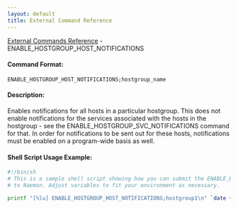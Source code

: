```yaml
---
layout: default
title: External Command Reference
---
```


<!--
************************************************
* AUTO GENERATED PAGE - USE ./update SCRIPT
************************************************
-->

<span class="glyphicon glyphicon-arrow-up"></span><a href="index.html"> External Commands Reference</a> - ENABLE_HOSTGROUP_HOST_NOTIFICATIONS<br>


#### Command Format:

`ENABLE_HOSTGROUP_HOST_NOTIFICATIONS;hostgroup_name`

#### Description:

Enables notifications for all hosts in a particular hostgroup. This does not enable notifications for the services associated with the hosts in the hostgroup - see the ENABLE_HOSTGROUP_SVC_NOTIFICATIONS command for that. In order for notifications to be sent out for these hosts, notifications must be enabled on a program-wide basis as well.

#### Shell Script Usage Example:

```sh
#!/bin/sh
# This is a sample shell script showing how you can submit the ENABLE_HOSTGROUP_HOST_NOTIFICATIONS command
# to Naemon. Adjust variables to fit your environment as necessary.

printf "[%lu] ENABLE_HOSTGROUP_HOST_NOTIFICATIONS;hostgroup1\n" `date +%s` > /var/lib/naemon/naemon.cmd
```



